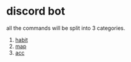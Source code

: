 # discord bot

all the commands will be split into 3 categories.
1. [habit](habit.md)
2. [map](map.md)
3. [acc](acc.md)
